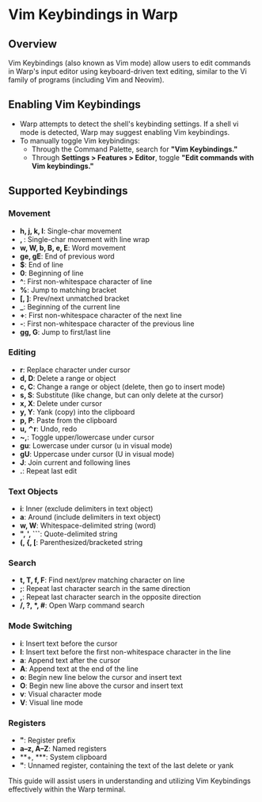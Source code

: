 # Vim Keybindings in Warp

## Overview
Vim Keybindings (also known as Vim mode) allow users to edit commands in Warp's input editor using keyboard-driven text editing, similar to the Vi family of programs (including Vim and Neovim).

## Enabling Vim Keybindings
- Warp attempts to detect the shell's keybinding settings. If a shell vi mode is detected, Warp may suggest enabling Vim keybindings.
- To manually toggle Vim keybindings:
  - Through the Command Palette, search for **"Vim Keybindings."**
  - Through **Settings > Features > Editor**, toggle **"Edit commands with Vim keybindings."**

## Supported Keybindings
### Movement
- **h, j, k, l**: Single-char movement
- **<space>, <backspace>**: Single-char movement with line wrap
- **w, W, b, B, e, E**: Word movement
- **ge, gE**: End of previous word
- **$**: End of line
- **0**: Beginning of line
- **^**: First non-whitespace character of line
- **%**: Jump to matching bracket
- **[, ]**: Prev/next unmatched bracket
- **_**: Beginning of the current line
- **+**: First non-whitespace character of the next line
- **-**: First non-whitespace character of the previous line
- **gg, G**: Jump to first/last line

### Editing
- **r**: Replace character under cursor
- **d, D**: Delete a range or object
- **c, C**: Change a range or object (delete, then go to insert mode)
- **s, S**: Substitute (like change, but can only delete at the cursor)
- **x, X**: Delete under cursor
- **y, Y**: Yank (copy) into the clipboard
- **p, P**: Paste from the clipboard
- **u, ⌃r**: Undo, redo
- **~,**: Toggle upper/lowercase under cursor
- **gu**: Lowercase under cursor (u in visual mode)
- **gU**: Uppercase under cursor (U in visual mode)
- **J**: Join current and following lines
- **.**: Repeat last edit

### Text Objects
- **i**: Inner (exclude delimiters in text object)
- **a**: Around (include delimiters in text object)
- **w, W**: Whitespace-delimited string (word)
- **", ', ```**: Quote-delimited string
- **(, {, [**: Parenthesized/bracketed string

### Search
- **t, T, f, F**: Find next/prev matching character on line
- **;**: Repeat last character search in the same direction
- **,**: Repeat last character search in the opposite direction
- **/, ?, *, #**: Open Warp command search

### Mode Switching
- **i**: Insert text before the cursor
- **I**: Insert text before the first non-whitespace character in the line
- **a**: Append text after the cursor
- **A**: Append text at the end of the line
- **o**: Begin new line below the cursor and insert text
- **O**: Begin new line above the cursor and insert text
- **v**: Visual character mode
- **V**: Visual line mode

### Registers
- **"**: Register prefix
- **a–z, A–Z**: Named registers
- **+, ***: System clipboard
- **"**: Unnamed register, containing the text of the last delete or yank

This guide will assist users in understanding and utilizing Vim Keybindings effectively within the Warp terminal.
